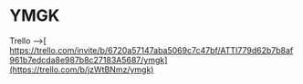 # YMGK
Trello -->[ https://trello.com/invite/b/6720a57147aba5069c7c47bf/ATTI779d62b7b8af961b7edcda8e987b8c27183A5687/ymgk](https://trello.com/b/jzWtBNmz/ymgk)

